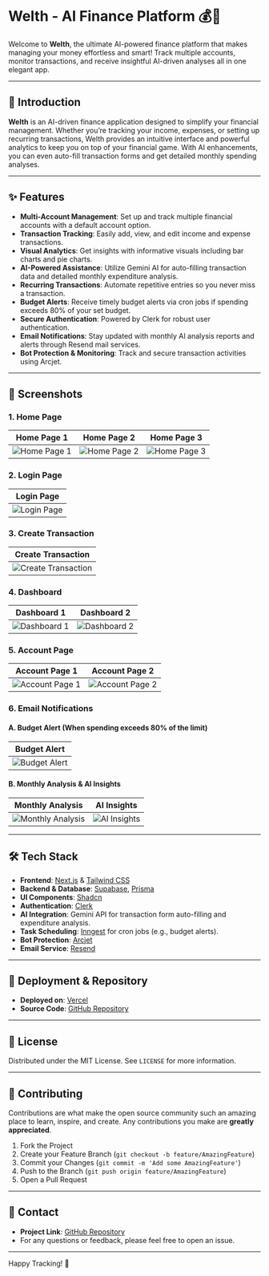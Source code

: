 # Welth - AI Finance Platform 💰🤖

Welcome to **Welth**, the ultimate AI-powered finance platform that makes managing your money effortless and smart! Track multiple accounts, monitor transactions, and receive insightful AI-driven analyses all in one elegant app.

---

## 🚀 Introduction

**Welth** is an AI-driven finance application designed to simplify your financial management. Whether you’re tracking your income, expenses, or setting up recurring transactions, Welth provides an intuitive interface and powerful analytics to keep you on top of your financial game. With AI enhancements, you can even auto-fill transaction forms and get detailed monthly spending analyses.

---

## ✨ Features

- **Multi-Account Management**: Set up and track multiple financial accounts with a default account option.
- **Transaction Tracking**: Easily add, view, and edit income and expense transactions.
- **Visual Analytics**: Get insights with informative visuals including bar charts and pie charts.
- **AI-Powered Assistance**: Utilize Gemini AI for auto-filling transaction data and detailed monthly expenditure analysis.
- **Recurring Transactions**: Automate repetitive entries so you never miss a transaction.
- **Budget Alerts**: Receive timely budget alerts via cron jobs if spending exceeds 80% of your set budget.
- **Secure Authentication**: Powered by Clerk for robust user authentication.
- **Email Notifications**: Stay updated with monthly AI analysis reports and alerts through Resend mail services.
- **Bot Protection & Monitoring**: Track and secure transaction activities using Arcjet.

---

## 📸 Screenshots

### 1. Home Page
| Home Page 1 | Home Page 2 | Home Page 3 |
| ----------- | ----------- | ----------- |
| ![Home Page 1](https://res.cloudinary.com/dzduidnoo/image/upload/v1743441495/Screenshot_2025-03-31_224550_iqhwsq.png) | ![Home Page 2](https://res.cloudinary.com/dzduidnoo/image/upload/v1743442725/Screenshot_2025-03-31_224613_gwrnxr.png) | ![Home Page 3](https://res.cloudinary.com/dzduidnoo/image/upload/v1743442725/Screenshot_2025-03-31_224628_itedcf.png) |

### 2. Login Page
| Login Page |
| ---------- |
| ![Login Page](https://res.cloudinary.com/dzduidnoo/image/upload/v1743442725/Screenshot_2025-03-31_224942_m0m03g.png) |

### 3. Create Transaction
| Create Transaction |
| ------------------ |
| ![Create Transaction](https://res.cloudinary.com/dzduidnoo/image/upload/v1743442725/Screenshot_2025-03-31_225215_abclex.png) |

### 4. Dashboard
| Dashboard 1 | Dashboard 2 |
| ----------- | ----------- |
| ![Dashboard 1](https://res.cloudinary.com/dzduidnoo/image/upload/v1743442726/Screenshot_2025-03-31_230420_yfrjvx.png) | ![Dashboard 2](https://res.cloudinary.com/dzduidnoo/image/upload/v1743442726/Screenshot_2025-03-31_230431_genxpy.png) |

### 5. Account Page
| Account Page 1 | Account Page 2 |
| -------------- | -------------- |
| ![Account Page 1](https://res.cloudinary.com/dzduidnoo/image/upload/v1743442726/Screenshot_2025-03-31_230226_j0ipni.png) | ![Account Page 2](https://res.cloudinary.com/dzduidnoo/image/upload/v1743442726/Screenshot_2025-03-31_230247_jcpl1b.png) |

### 6. Email Notifications
#### A. Budget Alert (When spending exceeds 80% of the limit)
| Budget Alert |
| ------------ |
| ![Budget Alert](https://res.cloudinary.com/dzduidnoo/image/upload/v1743442731/Screenshot_2025-03-31_230643_lhhlse.png) |

#### B. Monthly Analysis & AI Insights
| Monthly Analysis | AI Insights |
| ---------------- | ----------- |
| ![Monthly Analysis](https://res.cloudinary.com/dzduidnoo/image/upload/v1743442732/Screenshot_2025-03-31_230702_ek99us.png) | ![AI Insights](https://res.cloudinary.com/dzduidnoo/image/upload/v1743442822/Screenshot_2025-03-31_231000_kbgbcn.png) |

---

## 🛠️ Tech Stack

- **Frontend**: [Next.js](https://nextjs.org/) & [Tailwind CSS](https://tailwindcss.com/)
- **Backend & Database**: [Supabase](https://supabase.com/), [Prisma](https://www.prisma.io/)
- **UI Components**: [Shadcn](https://ui.shadcn.com/)
- **Authentication**: [Clerk](https://clerk.dev/)
- **AI Integration**: Gemini API for transaction form auto-filling and expenditure analysis.
- **Task Scheduling**: [Inngest](https://inngest.com/) for cron jobs (e.g., budget alerts).
- **Bot Protection**: [Arcjet](https://arcjet.io/)
- **Email Service**: [Resend](https://resend.com/)


---

## 🔗 Deployment & Repository

- **Deployed on**: [Vercel](https://vercel.com/)
- **Source Code**: [GitHub Repository](https://github.com/your-username/your-repo)

---

## 📄 License

Distributed under the MIT License. See `LICENSE` for more information.

---

## 🙌 Contributing

Contributions are what make the open source community such an amazing place to learn, inspire, and create. Any contributions you make are **greatly appreciated**.

1. Fork the Project
2. Create your Feature Branch (`git checkout -b feature/AmazingFeature`)
3. Commit your Changes (`git commit -m 'Add some AmazingFeature'`)
4. Push to the Branch (`git push origin feature/AmazingFeature`)
5. Open a Pull Request

---

## 🤝 Contact

- **Project Link**: [GitHub Repository](https://github.com/your-username/your-repo)
- For any questions or feedback, please feel free to open an issue.

---

Happy Tracking! 🎉
